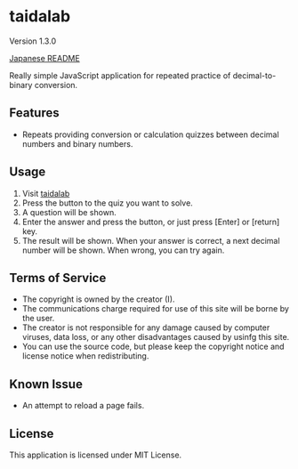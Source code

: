# taidalab

Version 1.3.0

[Japanese README](README.ja.md)

Really simple JavaScript application for repeated practice of decimal-to-binary conversion.

## Features

- Repeats providing conversion or calculation quizzes between decimal numbers and binary numbers.


## Usage

1. Visit [taidalab](http://taidalog.html.xdomain.jp/)
1. Press the button to the quiz you want to solve.
1. A question will be shown.
1. Enter the answer and press the button, or just press [Enter] or [return] key.
1. The result will be shown. When your answer is correct, a next decimal number will be shown. When wrong, you can try again.


## Terms of Service

- The copyright is owned by the creator (I).
- The communications charge required for use of this site will be borne by the user.
- The creator is not responsible for any damage caused by computer viruses, data loss, or any other disadvantages caused by usinfg this site.
- You can use the source code, but please keep the copyright notice and license notice when redistributing.


## Known Issue

- An attempt to reload a page fails.


## License

This application is licensed under MIT License.

